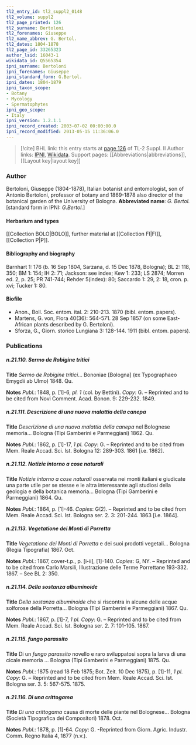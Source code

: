 ```yaml
---
tl2_entry_id: tl2_suppl2_0148
tl2_volume: suppl2
tl2_page_printed: 126
tl2_surname: Bertoloni
tl2_forenames: Giuseppe
tl2_name_abbrev: G. Bertol.
tl2_dates: 1804-1878
tl2_page_id: 33265323
author_lsid: 16043-1
wikidata_id: Q5565354
ipni_surname: Bertoloni
ipni_forenames: Giuseppe
ipni_standard_form: G.Bertol.
ipni_dates: 1804-1879
ipni_taxon_scope: 
- Botany
- Mycology
- Spermatophytes
ipni_geo_scope: 
- Italy
ipni_version: 1.2.1.1
ipni_record_created: 2003-07-02 00:00:00.0
ipni_record_modified: 2013-05-15 11:36:06.0
---
```


> [!cite] BHL link: this entry starts at [page 126](https://www.biodiversitylibrary.org/page/33265323) of TL-2 Suppl. II
> Author links: [IPNI](https://www.ipni.org/a/16043-1), [Wikidata](https://www.wikidata.org/wiki/Q5565354). Support pages: [[Abbreviations|abbreviations]], [[Layout key|layout key]]

### Author

Bertoloni, Giuseppe (1804-1878), Italian botanist and entomologist, son of Antonio Bertoloni, professor of botany and 1869-1878 also director of the botanical garden of the University of Bologna. 
**Abbreviated name**: *G. Bertol.* \[standard form in IPNI: *G.Bertol.*\]

#### Herbarium and types

[[Collection BOLO|BOLO]], further material at [[Collection FI|FI]], [[Collection P|P]].

#### Bibliography and biography

Barnhart 1: 176 (b. 16 Sep 1804, Sarzana, d. 15 Dec 1878, Bologna); BL 2: 118, 350; BM 1: 154; IH 2: 71; Jackson: see index; Kew 1: 233; LS 2874; Morren ed. 2, p. 25; PR 741-744; Rehder 5(index): 80; Saccardo 1: 29, 2: 18, cron. p. xvi; Tucker 1: 80.

#### Biofile

- Anon., Boll. Soc. entom. ital. 2: 210-213. 1870 (bibl. entom. papers).
- Martens, G. von, Flora 40(36): 564-571. 28 Sep 1857 (on some East-African plants described by G. Bertoloni).
- Sforza, G., Giorn. storico Lungiana 3: 128-144. 1911 (bibl. entom. papers).

### Publications

##### n.21.110. Sermo de Robigine tritici

**Title**
*Sermo de Robigine tritici*... Bononiae \[Bologna\] (ex Typographaeo Emygdii ab Ulmo) 1848. Qu.

**Notes**
*Publ*.: 1848, p. \[1\]-6, *pl. 1* (col. by Bettini). *Copy*: G. – Reprinted and to be cited from Novi Comment. Acad. Bonon. 9: 229-232. 1849.

##### n.21.111. Descrizione di una nuova malattia della canepa

**Title**
*Descrizione di una nuova malattia della canepa* nel Bolognese memoria... Bologna (Tipi Gamberini e Parmeggiani) 1862. Qu.

**Notes**
*Publ*.: 1862, p. \[1\]-17, *1 pl. Copy*: G. – Reprinted and to be cited from Mem. Reale Accad. Sci. Ist. Bologna 12: 289-303. 1861 \[i.e. 1862\].

##### n.21.112. Notizie intorno a cose naturali

**Title**
*Notizie intorno a cose naturali* osservata nei monti italiani e giudicate una parte utile per se stesse e le altra interessante agli studiosi della geologia e della botanica memoria... Bologna (Tipi Gamberini e Parmeggiani) 1864. Qu.

**Notes**
*Publ*.: 1864, p. \[1\]-46. *Copies*: G(2). – Reprinted and to be cited from Mem. Reale Accad. Sci. Ist. Bologna ser. 2. 3: 201-244. 1863 \[i.e. 1864\].

##### n.21.113. Vegetatione dei Monti di Porretta

**Title**
*Vegetatione dei Monti di Porretta* e dei suoi prodotti vegetali... Bologna (Regia Tipografia) 1867. Oct.

**Notes**
*Publ*.: 1867, cover-t.p., p. \[i-ii\], \[1\]-140. *Copies*: G, NY. – Reprinted and to be cited from Carlo Marsili, Illustrazione delle Terme Porrettane 193-332. 1867. – See BL 2: 350.

##### n.21.114. Della sostanza albuminoide

**Title**
*Della sostanza albuminoide* che si riscontra in alcune delle acque solforose della Porretta... Bologna (Tipi Gamberini e Parmeggiani) 1867. Qu.

**Notes**
*Publ*.: 1867, p. \[1\]-7, *1 pl. Copy*: G. – Reprinted and to be cited from Mem. Reale Accad. Sci. Ist. Bologna ser. 2. 7: 101-105. 1867.

##### n.21.115. fungo parassito

**Title**
Di un *fungo parassito* novello e raro sviluppatosi sopra la larva di una cicale memoria ... Bologna (Tipi Gamberini e Parmeggiani) 1875. Qu.

**Notes**
*Publ*.: 1875 (read 18 Feb 1875; Bot. Zeit. 10 Dec 1875), p. \[1\]-11, *1 pl. Copy*: G. – Reprinted and to be cited from Mem. Reale Accad. Sci. Ist. Bologna ser. 3. 5: 567-575. 1875.

##### n.21.116. Di una crittogama

**Title**
*Di una crittogama* causa di morte delle piante nel Bolognese... Bologna (Società Tipografica dei Compositori) 1878. Oct.

**Notes**
*Publ*.: 1878, p. \[1\]-64. *Copy*: G. -Reprinted from Giorn. Agric. Industr. Comm. Regno Italia 4, 1877 (n.v.).

